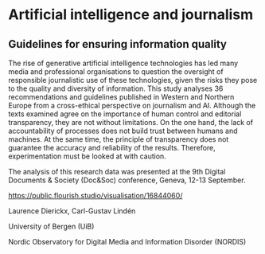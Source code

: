 # Artificial intelligence and journalism
## Guidelines for ensuring information quality

The rise of generative artificial intelligence technologies has led many media and professional organisations to question the oversight of responsible journalistic use of these technologies, given the risks they pose to the quality and diversity of information. This study analyses 36 recommendations and guidelines published in Western and Northern Europe from a cross-ethical perspective on journalism and AI. Although the texts examined agree on the importance of human control and editorial transparency, they are not without limitations. On the one hand, the lack of accountability of processes does not build trust between humans and machines. At the same time, the principle of transparency does not guarantee the accuracy and reliability of the results. Therefore, experimentation must be looked at with caution.

The analysis of this research data was presented at the 9th Digital Documents & Society (Doc&Soc) conference, Geneva, 12-13 September.

https://public.flourish.studio/visualisation/16844060/

Laurence Dierickx, Carl-Gustav Lindén

University of Bergen (UiB)

Nordic Observatory for Digital Media and Information Disorder (NORDIS)
